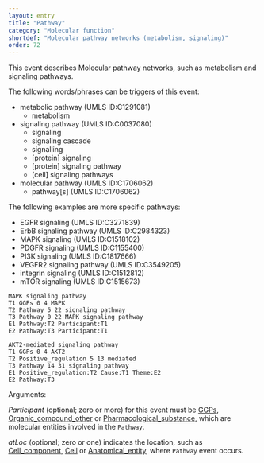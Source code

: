 ```yaml
---
layout: entry
title: "Pathway"
category: "Molecular function"
shortdef: "Molecular pathway networks (metabolism, signaling)"
order: 72
---
```


<!---
This event is based on the <a href="http://www.nactem.ac.uk/meta-knowledge/">GENIA-Meta-knowledge corpus</a> at <a href="http://www.nactem.ac.uk/">NaCTeM</a>.
--->

This event describes Molecular pathway networks, such as metabolism and signaling pathways.

The following words/phrases can be triggers of this event:

- metabolic pathway (UMLS ID:C1291081)
  - metabolism
- signaling pathway (UMLS ID:C0037080)
  - signaling  
  - signaling cascade 
  - signalling
  - [protein] signaling
  - [protein] signaling pathway
  - [cell] signaling pathways
- molecular pathway (UMLS ID:C1706062)
  - pathway[s] (UMLS ID:C1706062)

The following examples are more specific pathways:
- EGFR signaling (UMLS ID:C3271839)
- ErbB signaling pathway (UMLS ID:C2984323)
- MAPK signaling  (UMLS ID:C1518102)
- PDGFR signaling (UMLS ID:C1155400)
- PI3K signaling (UMLS ID:C1817666) 
- VEGFR2 signaling pathway (UMLS ID:C3549205)
- integrin signaling (UMLS ID:C1512812)
- mTOR signaling (UMLS ID:C1515673)

~~~ ann
MAPK signaling pathway
T1 GGPs 0 4 MAPK
T2 Pathway 5 22 signaling pathway
T3 Pathway 0 22 MAPK signaling pathway
E1 Pathway:T2 Participant:T1
E2 Pathway:T3 Participant:T1
~~~
~~~ ann
AKT2-mediated signaling pathway
T1 GGPs 0 4 AKT2
T2 Positive_regulation 5 13 mediated
T3 Pathway 14 31 signaling pathway
E1 Positive_regulation:T2 Cause:T1 Theme:E2
E2 Pathway:T3
~~~

Arguments:

*Participant* (optional; zero or more) for this event must be [GGPs](), [Organic_compound_other]() or [Pharmacological_substance](), which are molecular entities involved in the `Pathway`.

*atLoc* (optional; zero or one) indicates the location, such as [Cell_component](), [Cell]() or  [Anatomical_entity](), where `Pathway` event occurs.

<!---
The *atLoc*, *fromLoc* and *toLoc* for this event must be [Subject](), [Anatomical_entity](), [Cell](), [Cell_component]() and [Entity Property]().

The other arguments, such as *Cause*, *Theme*, *Participant*, and *Product*, for this event can be any entities or events.
--->

<!--details-->



